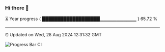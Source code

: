 ### Hi there 👋

⏳ Year progress { ███████████████████▁▁▁▁▁▁▁▁▁▁▁ } 65.72 %

---

⏰ Updated on Wed, 28 Aug 2024 12:31:32 GMT

![Progress Bar CI](https://github.com/liununu/liununu/workflows/Progress%20Bar%20CI/badge.svg)
